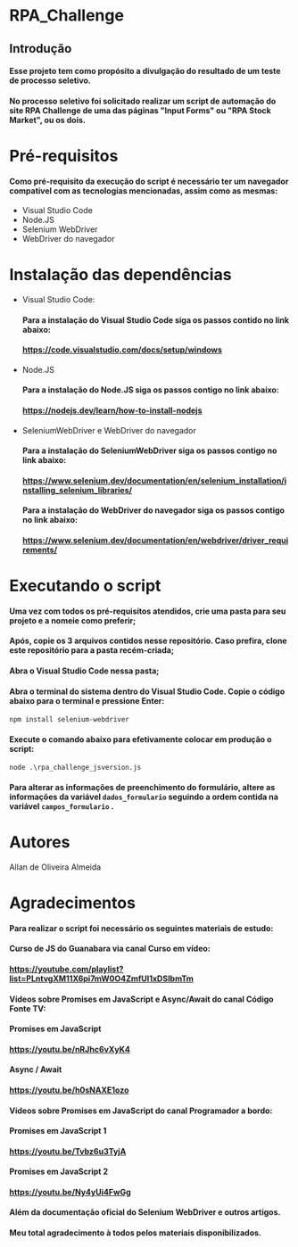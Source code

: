 # RPA_Challenge



## Introdução
#### Esse projeto tem como propósito a divulgação do resultado de um teste de processo seletivo.
#### No processo seletivo foi solicitado realizar um script de automação do site RPA Challenge de uma das páginas "Input Forms" ou "RPA Stock Market", ou os dois.



# Pré-requisitos
#### Como pré-requisito da execução do script é necessário ter um navegador compatível com as tecnologias mencionadas, assim como as mesmas: 

* Visual Studio Code
* Node.JS
* Selenium WebDriver
* WebDriver do navegador



# Instalação das dependências

* Visual Studio Code: 
  #### Para a instalação do Visual Studio Code siga os passos contido no link abaixo: 
  #### https://code.visualstudio.com/docs/setup/windows
  
* Node.JS
  #### Para a instalação do Node.JS siga os passos contigo no link abaixo: 
  #### https://nodejs.dev/learn/how-to-install-nodejs
  
* SeleniumWebDriver e WebDriver do navegador 
  #### Para a instalação do SeleniumWebDriver siga os passos contigo no link abaixo:
  #### https://www.selenium.dev/documentation/en/selenium_installation/installing_selenium_libraries/
  
  #### Para a instalação do WebDriver do navegador siga os passos contigo no link abaixo:
  #### https://www.selenium.dev/documentation/en/webdriver/driver_requirements/
  

# Executando o script
#### Uma vez com todos os pré-requisitos atendidos, crie uma pasta para seu projeto e a nomeie como preferir;
#### Após, copie os 3 arquivos contidos nesse repositório. Caso prefira, clone este repositório para a pasta recém-criada;
#### Abra o Visual Studio Code nessa pasta;
#### Abra o terminal do sistema dentro do Visual Studio Code. Copie o código abaixo para o terminal e pressione Enter:
``` npm install selenium-webdriver ```
#### Execute o comando abaixo para efetivamente colocar em produção o script: 
``` node .\rpa_challenge_jsversion.js ```
#### Para alterar as informações de preenchimento do formulário, altere as informações da variável ``` dados_formulario ``` seguindo a ordem contida na variável  ``` campos_formulario ``` .



# Autores
Allan de Oliveira Almeida



# Agradecimentos
#### Para realizar o script foi necessário os seguintes materiais de estudo: 

#### Curso de JS do Guanabara via canal Curso em vídeo:
#### https://youtube.com/playlist?list=PLntvgXM11X6pi7mW0O4ZmfUI1xDSIbmTm

#### Vídeos sobre Promises em JavaScript e Async/Await do canal Código Fonte TV:
#### Promises em JavaScript 
#### https://youtu.be/nRJhc6vXyK4
#### Async / Await
#### https://youtu.be/h0sNAXE1ozo

#### Videos sobre Promises em JavaScript do canal Programador a bordo: 
#### Promises em JavaScript 1
#### https://youtu.be/Tvbz6u3TyjA
#### Promises em JavaScript 2
#### https://youtu.be/Ny4yUi4FwGg

#### Além da documentação oficial do Selenium WebDriver e outros artigos.

#### Meu total agradecimento à todos pelos materiais disponibilizados.
